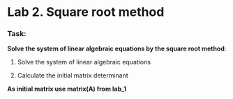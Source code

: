 # Lab 2. Square root method

### Task:
**Solve the system of linear algebraic equations by the square root method**:

1. Solve the system of linear algebraic equations

2. Calculate the initial matrix determinant


**As initial matrix use matrix(A) from lab_1**
